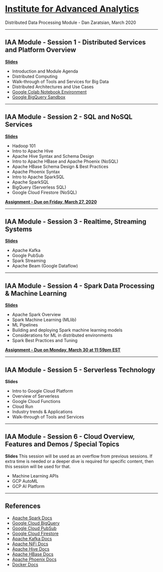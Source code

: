 # [Institute for Advanced Analytics](https://analytics.ncsu.edu/)
Distributed Data Processing Module - Dan Zaratsian, March 2020

-----------------
## IAA Module - Session 1 - Distributed Services and Platform Overview
[**Slides**](https://docs.google.com/presentation/d/1CC03MXct8pW9DblZ4i7sICcYlbXg81xgyB1DLtDh_ig/edit?usp=sharing)
* Introduction and Module Agenda
* Distributed Computing
* Walk-through of Tools and Services for Big Data
* Distributed Architectures and Use Cases
* [Google Colab Notebook Environment](https://colab.sandbox.google.com/)
* [Google BigQuery Sandbox](https://console.cloud.google.com/bigquery)

-----------------
## IAA Module - Session 2 - SQL and NoSQL Services
[**Slides**](https://docs.google.com/presentation/d/1zB7K2ud91WOKuCENic4WNLz6lSqJ0yUbijYQJ3HbFU0/edit#slide=id.g714c40836b_0_353)
* Hadoop 101
* Intro to Apache Hive
* Apache Hive Syntax and Schema Design
* Intro to Apache HBase and Apache Phoenix (NoSQL)
* Apache HBase Schema Design & Best Practices
* Apache Phoenix Syntax
* Intro to Apache SparkSQL
* Apache SparkSQL 
* BigQuery (Serverless SQL)
* Google Cloud Firestore (NoSQL)

**[Assignment - Due on Friday, March 27, 2020](https://github.com/zaratsian/iaa_2020/blob/master/session_02/Assignment.md)**

-----------------
## IAA Module - Session 3 - Realtime, Streaming Systems
[**Slides**](https://docs.google.com/presentation/d/1yyc1PyXpt-suETXmQJr2FF19lhANVRAQMdo5pujVSw0/edit#slide=id.g71681dc956_0_348)
* Apache Kafka
* Google PubSub
* Spark Streaming
* Apache Beam (Google Dataflow)

-----------------
## IAA Module - Session 4 - Spark Data Processing & Machine Learning
[**Slides**](https://docs.google.com/presentation/d/1JG4nMPv1ryovSpZG62XGS0frzpb0c82EEincZZ7acMU/edit#slide=id.p14)
* Apache Spark Overview
* Spark Machine Learning (MLlib)
* ML Pipelines
* Building and deploying Spark machine learning models
* Considerations for ML in distributed environments
* Spark Best Practices and Tuning

[**Assignment - Due on Monday, March 30 at 11:59pm EST**](https://github.com/zaratsian/iaa_2020/blob/master/session_04/Spark_ML_Assignment_(template).ipynb)

-----------------
## IAA Module - Session 5 - Serverless Technology
**Slides**
* Intro to Google Cloud Platform
* Overview of Serverless
* Google Cloud Functions
* Cloud Run
* Industry trends & Applications
* Walk-through of Tools and Services

-----------------
## IAA Module - Session 6 - Cloud Overview, Features and Demos / Special Topics
**Slides**
This session will be used as an overflow from previous sessions. If extra time is needed 
or a deeper dive is required for specific content, then this session will be used for that. 
* Machine Learning APIs
* GCP AutoML
* GCP AI Platform


-----------------

## References
* [Apache Spark Docs](https://spark.apache.org/docs/latest/)
* [Google Cloud BigQuery](https://cloud.google.com/bigquery/what-is-bigquery)
* [Google Cloud PubSub](https://cloud.google.com/pubsub/docs/concepts)
* [Google Cloud Firestore](https://cloud.google.com/firestore/docs)
* [Apache Kafka Docs](https://kafka.apache.org/20/documentation.html)
* [Apache NiFi Docs](https://nifi.apache.org/docs.html)
* [Apache Hive Docs](https://cwiki.apache.org/confluence/display/Hive/GettingStarted)
* [Apache HBase Docs](https://hbase.apache.org/book.html)
* [Apache Phoenix Docs](https://phoenix.apache.org/)
* [Docker Docs](https://docs.docker.com/)
